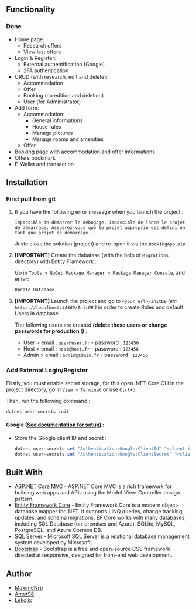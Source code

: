 ## Functionality
### Done
- Home page:
  - Research offers
  - View last offers
- Login & Register:
  - External authentification (Google)
  - 2FA authentication
- CRUD (with research, edit and delete):
  - Accommodation   
  - Offer
  - Booking (no edition and deletion)
  - User (for Administrator) 
- Add form:
  - Accommodation:
    - General informations
    - House rules
    - Manage pictures
    - Manage rooms and amenities 
  - Offer
- Booking page with accommodation and offer informations
- Offers bookmark
- E-Wallet and transaction

## Installation

### First pull from git
1. If you have the following error message when you launch the project : 
    ```
    Impossible de démarrer le débogage. Impossible de lance le projet de démarrage. Assuerez-vous que le projet approprié est défini en tant que projet de démarrage... 
    ```
    Juste close the solution (project) and re-open it via the ` BookingApp.sln `

2. **[IMPORTANT]** Create the dabatase (with the help of ` Migrations ` directory) with Entity Framework :

    Go in ` Tools > NuGet Package Manager > Package Manager Console `, and enter:
    ```powershell
    Update-Database
    ```
    
3. **[IMPORTANT]** Launch the project and go to ` <your url>/InitDB ` *(ex: ` https://localhost:44369/InitDB ` )* in order to create Roles and default Users in database

    The following users are created **(delete these users or change passwords for production !)** :
    
    - User > email : ` user@user.fr ` - password : ` 123456 `
    - Host > email : ` host@host.fr ` - password : ` 123456 `
    - Admin > email : ` admin@admin.fr ` - password : ` 123456 `

### Add External Login/Register
Firstly, you must enable secret storage, for this open .NET Core CLI in the project directory, go in ` View > Terminal ` or use ` Ctrl+ù `.

Then, run the following command : 
```powershell
dotnet user-secrets init 
```

#### Google ([See documentation for setup](https://docs.microsoft.com/en-us/aspnet/core/security/authentication/social/google-logins?view=aspnetcore-5.0)) :
* Store the Google client ID and secret :
    
    ```powershell
    dotnet user-secrets set "Authentication:Google:ClientId" "<client-id>"
    dotnet user-secrets set "Authentication:Google:ClientSecret" "<client-secret>"
    ```
        
## Built With
- [ASP.NET Core MVC](https://docs.microsoft.com/en-us/aspnet/core/mvc/overview?view=aspnetcore-5.0) - ASP.NET Core MVC is a rich framework for building web apps and APIs using the Model-View-Controller design pattern.
- [Entity Framework Core](https://docs.microsoft.com/en-us/ef/core/) - Entity Framework Core is a modern object-database mapper for .NET. It supports LINQ queries, change tracking, updates, and schema migrations. EF Core works with many databases, including SQL Database (on-premises and Azure), SQLite, MySQL, PostgreSQL, and Azure Cosmos DB.
- [SQL Server](https://www.microsoft.com/en-us/sql-server/sql-server-downloads) - Microsoft SQL Server is a relational database management system developed by Microsoft.
- [Bootstrap](https://getbootstrap.com/) - Bootstrap is a free and open-source CSS framework directed at responsive, designed for front-end web development.


## Author
- [MaximeNrb](https://github.com/maximenrb)
- [Amot98](https://github.com/Amot98)
- [Lekolix](https://github.com/Lekolix)
